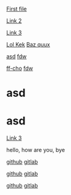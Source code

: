 <!--
 - SPDX-FileCopyrightText: 2022 Serokell <https://serokell.io>
 -
 - SPDX-License-Identifier: MPL-2.0
 -->

<!-- this file should throw 4 scan errors and
     report 4 possible copypastes (3 local and 1 external) -->

[ First   file  ](./first-file.md)

<!-- This link is not checked for copypaste -->
<!-- xrefcheck: no duplication check in link -->
[   Link 2](./first-file.md)

<!-- This one is not reported because anchor is not the same -->
[   Link 3](./first-file.md#heading)

<!-- And these ones are checked and reported -->
[   Lol Kek](./first-file.md)
[   Baz quux](./first-file.md)

<!-- These ones are not reported because none of link -->
<!-- names is a subsequence of a link                 -->
[  asd](./first-file.md#anch)
[  fdw](./first-file.md#anch)

<!-- These ones are reported because -->
<!-- ff-cho is a subsequence of link+anchor -->
[  ff-cho](./first-file.md#chor)
[  fdw](./first-file.md#chor)


<!-- emit error: unrecognized annotation -->
<!-- xrefcheck: no dh -->

<!-- this emits an error because of expected -->
<!-- paragraph after the annotation -->

<!-- xrefcheck: no duplication check in paragraph -->

# asd

<!-- this emits an error because of expected -->
<!-- link after the annotation               -->
<!-- xrefcheck: no duplication check in link -->

# asd

<!-- this emits an error -->
<!-- xrefcheck: no duplication check in file -->

<!-- Some different pragmas within one link are OK -->
<!-- xrefcheck: ignore link -->
<!-- xrefcheck: no duplication check in link -->
[   Link 3](./first-file.md)

<!-- Some different pragmas within one paragraph are OK -->
<!-- xrefcheck: no duplication check in paragraph -->
<!-- xrefcheck: ignore paragraph -->
hello, how are you, bye

<!-- this paragraph is totally ignored and hence not checked -->
<!-- xrefcheck: ignore paragraph -->
[github](https://github.com)
[gitlab](https://github.com)

<!-- check external links -->
[github](https://github.com)
[gitlab](https://github.com)

<!-- here links are verified, but not checked for copypaste -->
<!-- xrefcheck: no duplication check in paragraph -->
[github](https://github.com)
[gitlab](https://github.com)
